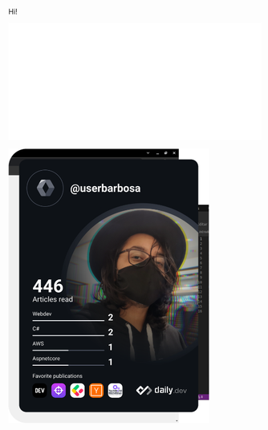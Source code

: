 Hi!

![Metrics](https://raw.githubusercontent.com/userBarbosa/metrics/master/metrics.classic.svg)

<a href="https://app.daily.dev/userBarbosa"><img src="https://github.com/userBarbosa/userBarbosa/blob/main/devcard.svg" width="400" alt="userBarbosa's Dev Card"/></a>
